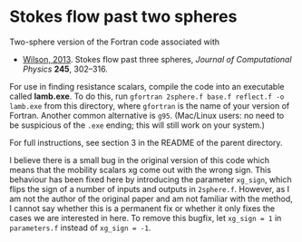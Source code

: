 # Stokes flow past two spheres

Two-sphere version of the Fortran code associated with 
* [Wilson, 2013](http://www.ucl.ac.uk/~ucahhwi/publist/papers/2013-W.pdf). Stokes flow past three spheres, *Journal of Computational Physics* **245**, 302–316.

For use in finding resistance scalars, compile the code into an executable called **lamb.exe**. To do this, run `gfortran 2sphere.f base.f reflect.f -o lamb.exe` from this directory, where `gfortran` is the name of your version of Fortran. Another common alternative is `g95`. (Mac/Linux users: no need to be suspicious of the `.exe` ending; this will still work on your system.)

For full instructions, see section 3 in the README of the parent directory. 

I believe there is a small bug in the original version of this code which means that the mobility scalars xg come out with the wrong sign. This behaviour has been fixed here by introducing the parameter `xg_sign`, which flips the sign of a number of inputs and outputs in `2sphere.f`. However, as I am not the author of the original paper and am not familiar with the method, I cannot say whether this is a permanent fix or whether it only fixes the cases we are interested in here. To remove this bugfix, let `xg_sign = 1` in `parameters.f` instead of `xg_sign = -1`.